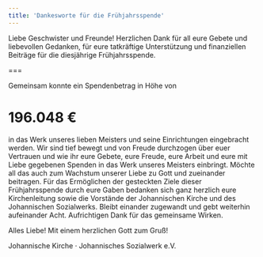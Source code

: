 ```yaml
---
title: 'Dankesworte für die Frühjahrsspende'
---
```


Liebe Geschwister und Freunde!
Herzlichen Dank für all eure Gebete und liebevollen Gedanken, für eure tatkräftige Unterstützung und finanziellen Beiträge für die diesjährige Frühjahrsspende. 

===

Gemeinsam konnte ein Spendenbetrag in Höhe von

# 196.048 €

in das Werk unseres lieben Meisters und seine Einrichtungen eingebracht werden.
Wir sind tief bewegt und von Freude durchzogen über euer Vertrauen und wie ihr eure Gebete, eure Freude, eure Arbeit und eure mit Liebe gegebenen Spenden in das Werk unseres Meisters einbringt. Möchte all das auch zum Wachstum unserer Liebe zu Gott und zueinander beitragen.
Für das Ermöglichen der gesteckten Ziele dieser Frühjahrsspende durch eure Gaben bedanken sich ganz herzlich eure Kirchenleitung sowie die Vorstände der Johannischen Kirche und des Johannischen Sozialwerks. Bleibt einander zugewandt und gebt weiterhin aufeinander Acht. Aufrichtigen Dank für das gemeinsame Wirken.

Alles Liebe!
Mit einem herzlichen Gott zum Gruß!

Johannische Kirche · Johannisches Sozialwerk e.V.

